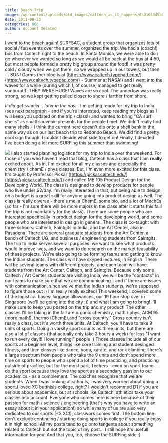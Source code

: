 ```yaml
---
title: Beach Trip
image: /wp-content/uploads/old_images/caltech_as_it_happens/6a0105349b8251970b015434a386fd970c.jpg
date: 2011-08-20
categories: 668
author: Account Deleted
---
```


I went to the beach again! SURFSAC, a student group that organizes lots of social / fun events over the summer, organized the trip. We had a (coach!) bus from Caltech right to the beach. In Santa Monica, we were able to do / go wherever we wanted so long as we would all be back at the bus at 4:50, but most people formed a pretty big group around the food! It was pretty cold / cloudy when we got there, so we wrapped up in our towels, but then -- SUN! Garms (her blog is at [https://www.caltech.typepad.com/](https://www.caltech.typepad.com/) - Summer at NASA!) and I went into the waves for a while (during which I, of course, managed to get really sunburnt!). THEY WERE HUGE! Waves are so cool. The undertow was really strong, so we kept getting pulled closer to shore / farther from shore.

*It did get sunnier... later in the day...*
I'm getting ready for my trip to India (see next paragraph - and if you're interested, keep reading my blogs as I will keep you updated on the trip / class!) and wanted to bring "CA surf shells" as small souvenir-presents for the people I met. We didn't really find many shells - I think the current here doesn't dip onto a shell bank in the same way as on our last beach trip to Redondo Beach. We did find a pretty cool sign though. I couldn't decide what side to get on! Finally, I decided I've been doing a lot more SURFing this summer than swimming!


![](/old_images/caltech_as_it_happens/6a0105349b8251970b015434a387b4970c.jpg)
I also started planning logistics for my trip to India over the weekend. For those of you who haven't read that blog, Caltech has a class that I am **really** excited about. As in, I'm excited for all my classes and especially the chemistry / chemE / phys classes. But, I'm even more excited for this class. It's taught by Professor Pickar ([https://pickar.caltech.edu/](https://pickar.caltech.edu/)) and called ME 105 Product Design for the Developing World. The class is designed to develop products for people who live under $2/day. I'm really interested in that, but being able to design on a budget is a great skill for anyone going into product design as well. The class is really diverse - there's me, a ChemE, some bio, and a lot of MechEs (so far - I'm sure there will be more majors in the class after it starts this fall! the trip is not mandatory for the class). There are some people who are interested specifically in product design for the developing world, and some people who are interested in design in general. The class is co-taught with three schools: Caltech, Saintgits in India, and the Art Center, also in Pasadena. There are several graduate students from the Art Center, a bunch of Caltech UG, and business / engineering students from Saintgits. The trip to India serves several purposes: we want to see what products would improve lives, and we want to do research on the market feasability of these projects. We're also going to be forming teams and getting to know the Indian students. The class will have skyped lectures, in English. There will be several teams with different projects, and each team will have students from the Art Center, Caltech, and Saintgits. Because only some Caltech / Art Center students are visiting India, we will be the "contacts" in our teams to make sure that we are communicating - and if there are issues with communication, since we've met the Indian students, we're supposed to figure those out :) I'm really really excited! This weekend, I covered some of the logistical bases: luggage allowances, our 19 hour stop over in Singapore (we'll be going into the city :)) and what I am going to bring! I'll make sure to keep you posted on the trip and my product!
The other classes I'll be taking in the fall are organic chemistry, math / phys, ACM 95 (more math!), thermo (ChemE),and "cross country." Cross country isn't really a class, but it's worth three units. At Caltech, you'll have to take 9 units of sports. Doing a varsity sport counts as three units, but there are also a lot of classes (that actually only take 3 hours a week) for less "I want to run every day!!! I love running!" people :) Those classes include all of our sports at a beginner level, things like core training and student desinged fitness, and then classes like dance, yoga, karate, and rock climbing.There's a large spectrum from people who take the 9 units and don't spend more time on sports to people who spend a lot of time practicing, and practicing outside of practice, but for the most part, Techers - even on sport teams - do the sport because they love the sport as a secondary passion to our academics - as a complement. The coaches recognize that we are students. When I was looking at schools, I was very worried about doing a sport.I loved XC butthisis college, right? I wouldn't recommed D1 if you are serious about academics, but at schools like Caltech, athletics take your classes into account. Everyone who comes here is here because of their passion for math / science / engineering (that's why you have to write an essay about it in your application!) so while many of us are also very dedicated to our sports (&lt;3 XC!), classwork comes first. The bottom line: don't exclude continuing / starting doing sports in college if you really enjoy it in high school!
All my posts tend to go onto tangents about something related to Caltech but not the topic of my post... I still hope it's usefull information for you! And that you, too, choose the SURFing side :)
